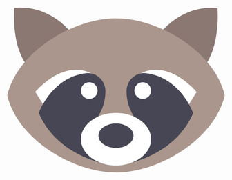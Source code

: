 <svg xmlns="http://www.w3.org/2000/svg" viewBox="0 0 512.001 512.001" role="img" aria-label="Raccoon head"><g fill="#8c7873"><path d="M16.516 62.256s-8.258 90.839 33.032 140.387l107.355-74.323c.001.001-49.548-74.322-140.387-66.064zM494.81 62.897s8.258 90.839-33.032 140.387l-107.355-74.323c0 .001 49.549-74.322 140.387-66.064z"/></g><path d="M256.001 87.03C154.895 87.03 24.206 165.052 0 268.708c24.205 103.655 154.894 181.678 256.001 181.678s231.794-78.022 256.001-181.678C487.795 165.052 357.106 87.03 256.001 87.03z" fill="#aa968c"/><g fill="#fff"><path d="M107.355 326.514l-41.29-66.065s74.323-90.839 148.645-33.032l-107.355 99.097zM404.646 326.514l41.29-66.065s-74.323-90.839-148.645-33.032l107.355 99.097z"/></g><g fill="#464655"><path d="M256.001 433.87c-24.774 0-140.387-24.774-181.678-123.871 0 0 30.034-84.095 110.593-93.472 24.78-2.884 46.31 17.233 46.31 42.18a111.27 111.27 0 01-49.548 92.582l74.323 82.581zM256.001 433.87c24.774 0 140.387-24.774 181.678-123.871 0 0-30.034-84.095-110.593-93.472-24.78-2.884-46.31 17.233-46.31 42.18a111.27 111.27 0 0049.548 92.582l-74.323 82.581z"/></g><g fill="#fff"><ellipse cx="256.001" cy="371.934" rx="82.581" ry="61.936"/><circle cx="193.064" cy="257.322" r="19.644"/><circle cx="318.937" cy="257.322" r="19.644"/></g><ellipse cx="256.001" cy="363.676" rx="41.29" ry="28.903" fill="#464655"/></svg>
